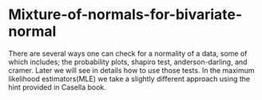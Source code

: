 # Mixture-of-normals-for-bivariate-normal
There are several ways one can check for a normality of a data, some of which includes; the probability plots, shapiro test, anderson-darling, and cramer. Later we will see in details how to use those tests. In the maximum likelihood estimators(MLE) we take a slightly different approach using the hint provided in Casella book.
